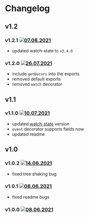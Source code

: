 # Changelog

## v1.2
### v1.2.1 [![07.08.2021](https://img.shields.io/date/1628364404)](https://github.com/d8corp/watch-state-decorators/tree/v1.2.1)
- updated watch-state to `v3.4.0`

### v1.2.0 [![26.07.2021](https://img.shields.io/date/1627316011)](https://github.com/d8corp/watch-state-decorators/tree/v1.2.0)
- include `getDecors` into the exports
- removed default exports
- removed `watch` decorator

## v1.1
### v1.1.0 [![10.07.2021](https://img.shields.io/date/1625941605)](https://github.com/d8corp/watch-state-decorators/tree/v1.1.0)
- updated [watch-state](https://www.npmjs.com/package/watch-state) version
- `event` decorator supports fields now
- updated readme

## v1.0
### v1.0.2 [![14.06.2021](https://img.shields.io/date/1623680081)](https://github.com/d8corp/watch-state-decorators/tree/v1.0.2)
- fixed tree shaking bug

### v1.0.1 [![08.06.2021](https://img.shields.io/date/1623100840)](https://github.com/d8corp/watch-state-decorators/tree/v1.0.1)
- fixed readme bugs

### v1.0.0 [![08.06.2021](https://img.shields.io/date/1623100355)](https://github.com/d8corp/watch-state-decorators/tree/v1.0.0)
